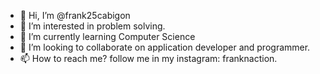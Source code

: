 - 👋 Hi, I’m @frank25cabigon
- 👀 I’m interested in problem solving.
- 🌱 I’m currently learning Computer Science
- 💞️ I’m looking to collaborate on application developer and programmer.
- 📫 How to reach me? follow me in my instagram: franknaction.

<!---
frank25cabigon/frank25cabigon is a ✨ special ✨ repository because its `README.md` (this file) appears on your GitHub profile.
You can click the Preview link to take a look at your changes.
--->
